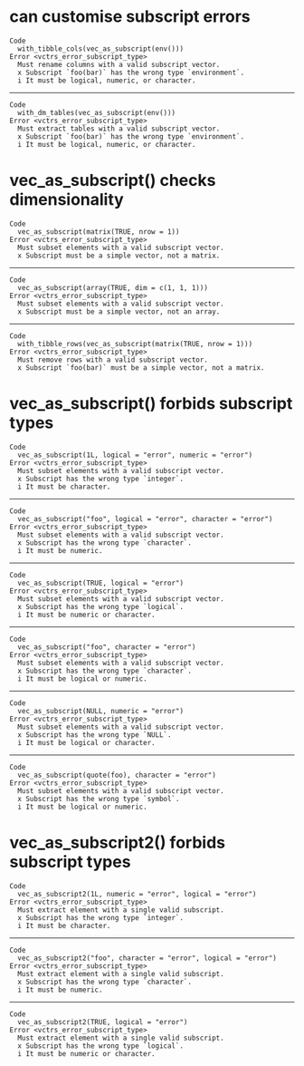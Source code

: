# can customise subscript errors

    Code
      with_tibble_cols(vec_as_subscript(env()))
    Error <vctrs_error_subscript_type>
      Must rename columns with a valid subscript vector.
      x Subscript `foo(bar)` has the wrong type `environment`.
      i It must be logical, numeric, or character.

---

    Code
      with_dm_tables(vec_as_subscript(env()))
    Error <vctrs_error_subscript_type>
      Must extract tables with a valid subscript vector.
      x Subscript `foo(bar)` has the wrong type `environment`.
      i It must be logical, numeric, or character.

# vec_as_subscript() checks dimensionality

    Code
      vec_as_subscript(matrix(TRUE, nrow = 1))
    Error <vctrs_error_subscript_type>
      Must subset elements with a valid subscript vector.
      x Subscript must be a simple vector, not a matrix.

---

    Code
      vec_as_subscript(array(TRUE, dim = c(1, 1, 1)))
    Error <vctrs_error_subscript_type>
      Must subset elements with a valid subscript vector.
      x Subscript must be a simple vector, not an array.

---

    Code
      with_tibble_rows(vec_as_subscript(matrix(TRUE, nrow = 1)))
    Error <vctrs_error_subscript_type>
      Must remove rows with a valid subscript vector.
      x Subscript `foo(bar)` must be a simple vector, not a matrix.

# vec_as_subscript() forbids subscript types

    Code
      vec_as_subscript(1L, logical = "error", numeric = "error")
    Error <vctrs_error_subscript_type>
      Must subset elements with a valid subscript vector.
      x Subscript has the wrong type `integer`.
      i It must be character.

---

    Code
      vec_as_subscript("foo", logical = "error", character = "error")
    Error <vctrs_error_subscript_type>
      Must subset elements with a valid subscript vector.
      x Subscript has the wrong type `character`.
      i It must be numeric.

---

    Code
      vec_as_subscript(TRUE, logical = "error")
    Error <vctrs_error_subscript_type>
      Must subset elements with a valid subscript vector.
      x Subscript has the wrong type `logical`.
      i It must be numeric or character.

---

    Code
      vec_as_subscript("foo", character = "error")
    Error <vctrs_error_subscript_type>
      Must subset elements with a valid subscript vector.
      x Subscript has the wrong type `character`.
      i It must be logical or numeric.

---

    Code
      vec_as_subscript(NULL, numeric = "error")
    Error <vctrs_error_subscript_type>
      Must subset elements with a valid subscript vector.
      x Subscript has the wrong type `NULL`.
      i It must be logical or character.

---

    Code
      vec_as_subscript(quote(foo), character = "error")
    Error <vctrs_error_subscript_type>
      Must subset elements with a valid subscript vector.
      x Subscript has the wrong type `symbol`.
      i It must be logical or numeric.

# vec_as_subscript2() forbids subscript types

    Code
      vec_as_subscript2(1L, numeric = "error", logical = "error")
    Error <vctrs_error_subscript_type>
      Must extract element with a single valid subscript.
      x Subscript has the wrong type `integer`.
      i It must be character.

---

    Code
      vec_as_subscript2("foo", character = "error", logical = "error")
    Error <vctrs_error_subscript_type>
      Must extract element with a single valid subscript.
      x Subscript has the wrong type `character`.
      i It must be numeric.

---

    Code
      vec_as_subscript2(TRUE, logical = "error")
    Error <vctrs_error_subscript_type>
      Must extract element with a single valid subscript.
      x Subscript has the wrong type `logical`.
      i It must be numeric or character.

